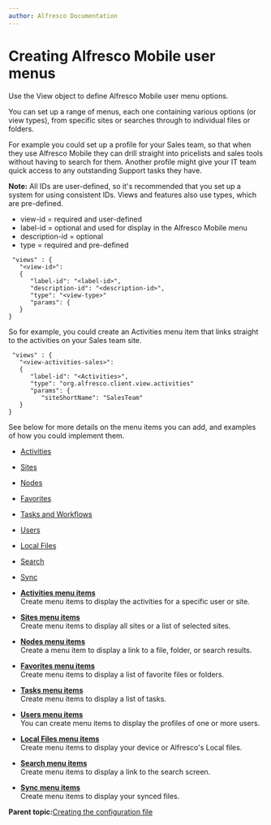 ```yaml
---
author: Alfresco Documentation
---
```


# Creating Alfresco Mobile user menus

Use the View object to define Alfresco Mobile user menu options.

You can set up a range of menus, each one containing various options \(or view types\), from specific sites or searches through to individual files or folders.

For example you could set up a profile for your Sales team, so that when they use Alfresco Mobile they can drill straight into pricelists and sales tools without having to search for them. Another profile might give your IT team quick access to any outstanding Support tasks they have.

**Note:** All IDs are user-defined, so it's recommended that you set up a system for using consistent IDs. Views and features also use types, which are pre-defined.

-   view-id = required and user-defined
-   label-id = optional and used for display in the Alfresco Mobile menu
-   description-id = optional
-   type = required and pre-defined

```
 "views" : {
   "<view-id>":
   {
      "label-id": "<label-id>",
      "description-id": "<description-id>",
      "type": "<view-type>"
      "params": {
   }
}
```

So for example, you could create an Activities menu item that links straight to the activities on your Sales team site.

```
 "views" : {
   "<view-activities-sales>":
   {
      "label-id": "<Activities>",
      "type": "org.alfresco.client.view.activities"
      "params": {
         "siteShortName": "SalesTeam"
   }
}
```

See below for more details on the menu items you can add, and examples of how you could implement them.

-   [Activities](mobile-config-views-activities.md)
-   [Sites](mobile-config-views-sites.md)
-   [Nodes](mobile-config-views-nodes.md)
-   [Favorites](mobile-config-views-favorites.md)
-   [Tasks and Workflows](mobile-config-views-tasks.md)
-   [Users](mobile-config-views-users.md)
-   [Local Files](mobile-config-views-local.md)
-   [Search](mobile-config-views-search.md)
-   [Sync](mobile-config-views-sync.md)

-   **[Activities menu items](../references/mobile-config-views-activities.md)**  
Create menu items to display the activities for a specific user or site.
-   **[Sites menu items](../references/mobile-config-views-sites.md)**  
Create menu items to display all sites or a list of selected sites.
-   **[Nodes menu items](../references/mobile-config-views-nodes.md)**  
Create a menu item to display a link to a file, folder, or search results.
-   **[Favorites menu items](../references/mobile-config-views-favorites.md)**  
Create menu items to display a list of favorite files or folders.
-   **[Tasks menu items](../references/mobile-config-views-tasks.md)**  
Create menu items to display a list of tasks.
-   **[Users menu items](../references/mobile-config-views-users.md)**  
You can create menu items to display the profiles of one or more users.
-   **[Local Files menu items](../references/mobile-config-views-local.md)**  
Create menu items to display your device or Alfresco's Local files.
-   **[Search menu items](../references/mobile-config-views-search.md)**  
Create menu items to display a link to the search screen.
-   **[Sync menu items](../references/mobile-config-views-sync.md)**  
Create menu items to display your synced files.

**Parent topic:**[Creating the configuration file](../concepts/mobile-config-overview.md)

